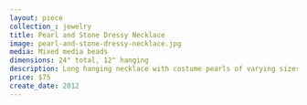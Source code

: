 ```yaml
---
layout: piece
collection_: jewelry
title: Pearl and Stone Dressy Necklace
image: pearl-and-stone-dressy-necklace.jpg
media: Mixed media beads
dimensions: 24" total, 12" hanging
description: Long hanging necklace with costume pearls of varying sizes, metal findings with amethyst.
price: $75
create_date: 2012
---
```

